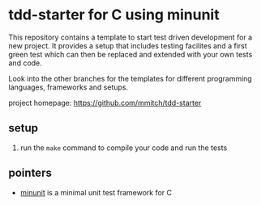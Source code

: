 tdd-starter for C using minunit
===============================

This repository contains a template to start test driven development
for a new project.  It provides a setup that includes testing
facilites and a first green test which can then be replaced and
extended with your own tests and code.

Look into the other branches for the templates for different
programming languages, frameworks and setups.

project homepage: https://github.com/mmitch/tdd-starter

setup
-----

1. run the ``make`` command to compile your code and run the tests

pointers
--------

* [minunit](http://www.jera.com/techinfo/jtns/jtn002.html) is a
  minimal unit test framework for C

